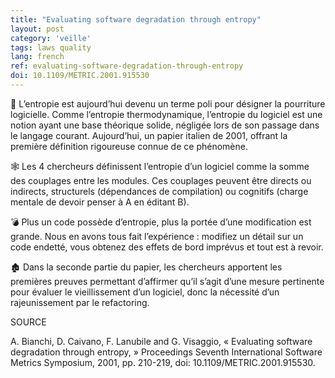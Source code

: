 ```yaml
---
title: "Evaluating software degradation through entropy"
layout: post
category: 'veille'
tags: laws quality
lang: french
ref: evaluating-software-degradation-through-entropy
doi: 10.1109/METRIC.2001.915530
---
```


🚮 L’entropie est aujourd’hui devenu un terme poli pour désigner la pourriture logicielle. Comme l’entropie thermodynamique, l’entropie du logiciel est une notion ayant une base théorique solide, négligée lors de son passage dans le langage courant. Aujourd’hui, un papier italien de 2001, offrant la première définition rigoureuse connue de ce phénomène.

🕸️ Les 4 chercheurs définissent l’entropie d’un logiciel comme la somme des couplages entre les modules. Ces couplages peuvent être directs ou indirects, structurels (dépendances de compilation) ou cognitifs (charge mentale de devoir penser à A en éditant B).

💣 Plus un code possède d’entropie, plus la portée d’une modification est grande. Nous en avons tous fait l’expérience : modifiez un détail sur un code endetté, vous obtenez des effets de bord imprévus et tout est à revoir.

🏚️ Dans la seconde partie du papier, les chercheurs apportent les premières preuves permettant d’affirmer qu’il s’agit d’une mesure pertinente pour évaluer le vieillissement d’un logiciel, donc la nécessité d’un rajeunissement par le refactoring.

SOURCE

A. Bianchi, D. Caivano, F. Lanubile and G. Visaggio, « Evaluating software degradation through entropy, » Proceedings Seventh International Software Metrics Symposium, 2001, pp. 210-219, doi: 10.1109/METRIC.2001.915530.